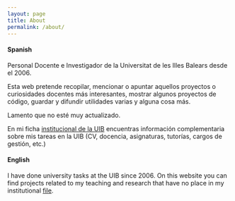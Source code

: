 ```yaml
---
layout: page
title: About
permalink: /about/
---
```


#### Spanish
Personal Docente e Investigador de la Universitat de les Illes Balears desde el 2006. 

Esta web pretende recopilar, mencionar o apuntar aquellos proyectos o curiosidades docentes más interesantes, mostrar algunos proyectos de código, guardar y difundir utilidades varias y alguna cosa más.

Lamento que no esté muy actualizado. 

En mi ficha [institucional de la UIB](https://www.uib.es/es/personal/ABTIxNTgx/) encuentras información complementaria sobre mis tareas en la UIB (CV, docencia, asignaturas, tutorías, cargos de gestión, etc.)

#### English
I have done university tasks at the UIB since 2006. On this website you can find projects related to my teaching and research that have no place in my institutional [file](https://www.uib.es/es/personal/ABTIxNTgx/). 
